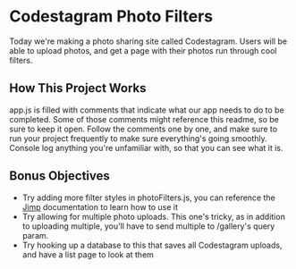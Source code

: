 # Codestagram Photo Filters

Today we're making a photo sharing site called Codestagram. Users will be able
to upload photos, and get a page with their photos run through cool filters.

## How This Project Works

app.js is filled with comments that indicate what our app needs to do to be
completed. Some of those comments might reference this readme, so be sure to
keep it open. Follow the comments one by one, and make sure to run your project
frequently to make sure everything's going smoothly. Console log anything you're
unfamiliar with, so that you can see what it is.

## Bonus Objectives

* Try adding more filter styles in photoFilters.js, you can reference the [Jimp](https://github.com/oliver-moran/jimp) documentation to learn how to use it
* Try allowing for multiple photo uploads. This one's tricky, as in addition to uploading multiple, you'll have to send multiple to /gallery's query param.
* Try hooking up a database to this that saves all Codestagram uploads, and have a list page to look at them
